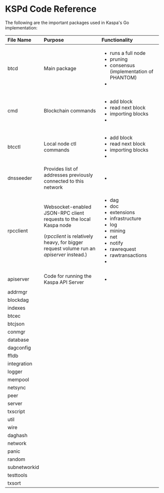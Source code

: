 # KSPd Code Reference

The following are the important packages used in Kaspa's Go implementation:

<table>
  <thead>
    <tr>
      <th style="text-align:left">File Name</th>
      <th style="text-align:left">Purpose</th>
      <th style="text-align:left">Functionality</th>
    </tr>
  </thead>
  <tbody>
    <tr>
      <td style="text-align:left">btcd</td>
      <td style="text-align:left">Main package</td>
      <td style="text-align:left">
        <ul>
          <li>runs a full node</li>
          <li>pruning</li>
          <li>consensus (implementation of PHANTOM)</li>
          <li></li>
        </ul>
      </td>
    </tr>
    <tr>
      <td style="text-align:left">cmd</td>
      <td style="text-align:left">Blockchain commands</td>
      <td style="text-align:left">
        <ul>
          <li>add block</li>
          <li>read next block</li>
          <li>importing blocks</li>
          <li></li>
        </ul>
      </td>
    </tr>
    <tr>
      <td style="text-align:left">btcctl</td>
      <td style="text-align:left">Local node ctl commands</td>
      <td style="text-align:left">
        <ul>
          <li>add block</li>
          <li>read next block</li>
          <li>importing blocks</li>
          <li></li>
        </ul>
      </td>
    </tr>
    <tr>
      <td style="text-align:left">dnsseeder</td>
      <td style="text-align:left">Provides list of addresses previously connected to this network</td>
      <td
      style="text-align:left">
        <ul>
          <li></li>
        </ul>
        </td>
    </tr>
    <tr>
      <td style="text-align:left">rpcclient</td>
      <td style="text-align:left">
        <p>Websocket-enabled JSON-RPC client requests to the local Kaspa node
          <br
          />
        </p>
        <p>(<em>rpcclient</em> is relatively heavy, for bigger request volume run
          an <em>apiserver</em> instead.)</p>
      </td>
      <td style="text-align:left">
        <ul>
          <li>dag</li>
          <li>doc</li>
          <li>extensions</li>
          <li>infrastructure</li>
          <li>log</li>
          <li>mining</li>
          <li>net</li>
          <li>notify</li>
          <li>rawrequest</li>
          <li>rawtransactions</li>
          <li></li>
        </ul>
      </td>
    </tr>
    <tr>
      <td style="text-align:left">apiserver</td>
      <td style="text-align:left">Code for running the Kaspa API Server</td>
      <td style="text-align:left">
        <ul>
          <li></li>
        </ul>
      </td>
    </tr>
    <tr>
      <td style="text-align:left">addrmgr</td>
      <td style="text-align:left"></td>
      <td style="text-align:left"></td>
    </tr>
    <tr>
      <td style="text-align:left">blockdag</td>
      <td style="text-align:left"></td>
      <td style="text-align:left"></td>
    </tr>
    <tr>
      <td style="text-align:left">indexes</td>
      <td style="text-align:left"></td>
      <td style="text-align:left"></td>
    </tr>
    <tr>
      <td style="text-align:left">btcec</td>
      <td style="text-align:left"></td>
      <td style="text-align:left"></td>
    </tr>
    <tr>
      <td style="text-align:left">btcjson</td>
      <td style="text-align:left"></td>
      <td style="text-align:left"></td>
    </tr>
    <tr>
      <td style="text-align:left">conmgr</td>
      <td style="text-align:left"></td>
      <td style="text-align:left"></td>
    </tr>
    <tr>
      <td style="text-align:left">database</td>
      <td style="text-align:left"></td>
      <td style="text-align:left"></td>
    </tr>
    <tr>
      <td style="text-align:left">dagconfig</td>
      <td style="text-align:left"></td>
      <td style="text-align:left"></td>
    </tr>
    <tr>
      <td style="text-align:left">ffldb</td>
      <td style="text-align:left"></td>
      <td style="text-align:left"></td>
    </tr>
    <tr>
      <td style="text-align:left">integration</td>
      <td style="text-align:left"></td>
      <td style="text-align:left"></td>
    </tr>
    <tr>
      <td style="text-align:left">logger</td>
      <td style="text-align:left"></td>
      <td style="text-align:left"></td>
    </tr>
    <tr>
      <td style="text-align:left">mempool</td>
      <td style="text-align:left"></td>
      <td style="text-align:left"></td>
    </tr>
    <tr>
      <td style="text-align:left">netsync</td>
      <td style="text-align:left"></td>
      <td style="text-align:left"></td>
    </tr>
    <tr>
      <td style="text-align:left">peer</td>
      <td style="text-align:left"></td>
      <td style="text-align:left"></td>
    </tr>
    <tr>
      <td style="text-align:left">server</td>
      <td style="text-align:left"></td>
      <td style="text-align:left"></td>
    </tr>
    <tr>
      <td style="text-align:left">txscript</td>
      <td style="text-align:left"></td>
      <td style="text-align:left"></td>
    </tr>
    <tr>
      <td style="text-align:left">util</td>
      <td style="text-align:left"></td>
      <td style="text-align:left"></td>
    </tr>
    <tr>
      <td style="text-align:left">wire</td>
      <td style="text-align:left"></td>
      <td style="text-align:left"></td>
    </tr>
    <tr>
      <td style="text-align:left">daghash</td>
      <td style="text-align:left"></td>
      <td style="text-align:left"></td>
    </tr>
    <tr>
      <td style="text-align:left">network</td>
      <td style="text-align:left"></td>
      <td style="text-align:left"></td>
    </tr>
    <tr>
      <td style="text-align:left">panic</td>
      <td style="text-align:left"></td>
      <td style="text-align:left"></td>
    </tr>
    <tr>
      <td style="text-align:left">random</td>
      <td style="text-align:left"></td>
      <td style="text-align:left"></td>
    </tr>
    <tr>
      <td style="text-align:left">subnetworkid</td>
      <td style="text-align:left"></td>
      <td style="text-align:left"></td>
    </tr>
    <tr>
      <td style="text-align:left">testtools</td>
      <td style="text-align:left"></td>
      <td style="text-align:left"></td>
    </tr>
    <tr>
      <td style="text-align:left">txsort</td>
      <td style="text-align:left"></td>
      <td style="text-align:left"></td>
    </tr>
  </tbody>
</table>